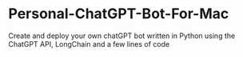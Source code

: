 # Personal-ChatGPT-Bot-For-Mac
Create and deploy your own chatGPT bot written in Python using the ChatGPT API, LongChain and a few lines of code
